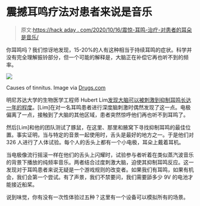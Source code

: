 # 震撼耳鸣疗法对患者来说是音乐

> 原文:[https://hack aday . com/2020/10/16/震惊-耳鸣-治疗-对患者的耳朵是音乐/](https://hackaday.com/2020/10/16/shocking-tinnitus-therapy-is-music-to-sufferers-ears/)

你耳鸣吗？我们惊讶地发现，15-20%的人有这种相当于持续耳鸣的症状。科学并没有完全理解振铃部分，但一个可能的解释是，大脑正在补偿它再也听不到的频率。

[![](../Images/dfd50be4f36edf7b2705ceb1d05669eb.png)](https://hackaday.com/wp-content/uploads/2020/10/tinnitus-causes.jpg)

Causes of tinnitus. Image via [Drugs.com](https://www.drugs.com/health-guide/tinnitus.html)

明尼苏达大学的生物医学工程师 Hubert Lim[发现大脑可以被刺激到抑制耳鸣长达一年的程度](https://www.sciencemag.org/news/2020/10/electric-shocks-tongue-can-quiet-chronic-ringing-ears)。[Lim]在对一名耳鸣患者进行深度脑刺激时偶然发现了这一点。电极偏离了一点，接触到了大脑的其他区域，患者突然惊呼他们再也听不到耳鸣了。

然后[Lim]和他的团队测试了豚鼠，在这里、那里和腋窝下寻找抑制耳鸣的最佳位置。事实证明，当与特定的音景一起使用时，舌头是最好的地方之一。于是他们对 326 人进行了人体试验。每个人的舌头上都有一个小电极，耳朵上戴着耳机。

当电极像流行摇滚一样在他们的舌头上闪耀时，试验参与者听着在类似蒸汽波音乐的背景下播放的纯频率音乐。两者结合过度刺激大脑，迫使其抑制耳鸣反应。这一发现对于耳鸣患者来说无疑是一个游戏规则的改变者。如果我们有耳鸣，如果有机会，我们会第一个尝试。有了声景，我们不禁要问，我们需要舔多少 9V 的电池才能接近船桨。

说到味觉，你有没有一次性体验过五种？这里有一个设备可以模拟所有的场景。